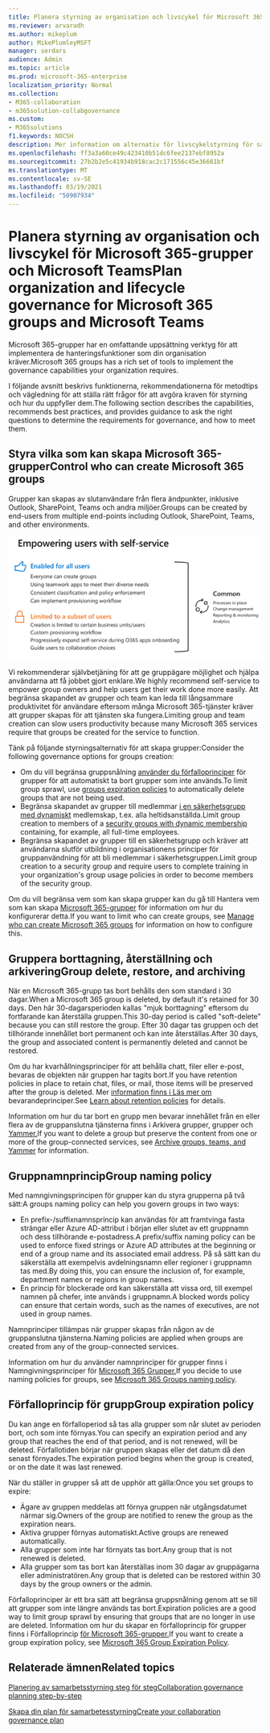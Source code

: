 ```yaml
---
title: Planera styrning av organisation och livscykel för Microsoft 365-grupper och Microsoft Teams
ms.reviewer: arvaradh
ms.author: mikeplum
author: MikePlumleyMSFT
manager: serdars
audience: Admin
ms.topic: article
ms.prod: microsoft-365-enterprise
localization_priority: Normal
ms.collection:
- M365-collaboration
- m365solution-collabgovernance
ms.custom:
- M365solutions
f1.keywords: NOCSH
description: Mer information om alternativ för livscykelstyrning för samarbetsverktyg i Microsoft 365
ms.openlocfilehash: ff3a3a60ce49c423410b51dc6fee2137ebf8952a
ms.sourcegitcommit: 27b2b2e5c41934b918cac2c171556c45e36661bf
ms.translationtype: MT
ms.contentlocale: sv-SE
ms.lasthandoff: 03/19/2021
ms.locfileid: "50907934"
---
```

# <a name="plan-organization-and-lifecycle-governance-for-microsoft-365-groups-and-microsoft-teams"></a><span data-ttu-id="e8c15-103">Planera styrning av organisation och livscykel för Microsoft 365-grupper och Microsoft Teams</span><span class="sxs-lookup"><span data-stu-id="e8c15-103">Plan organization and lifecycle governance for Microsoft 365 groups and Microsoft Teams</span></span>

<span data-ttu-id="e8c15-104">Microsoft 365-grupper har en omfattande uppsättning verktyg för att implementera de hanteringsfunktioner som din organisation kräver.</span><span class="sxs-lookup"><span data-stu-id="e8c15-104">Microsoft 365 groups has a rich set of tools to implement the governance capabilities your organization requires.</span></span> 

<span data-ttu-id="e8c15-105">I följande avsnitt beskrivs funktionerna, rekommendationerna för metodtips och vägledning för att ställa rätt frågor för att avgöra kraven för styrning och hur du uppfyller dem.</span><span class="sxs-lookup"><span data-stu-id="e8c15-105">The following section describes the capabilities, recommends best practices, and provides guidance to ask the right questions to determine the requirements for governance, and how to meet them.</span></span>

## <a name="control-who-can-create-microsoft-365-groups"></a><span data-ttu-id="e8c15-106">Styra vilka som kan skapa Microsoft 365-grupper</span><span class="sxs-lookup"><span data-stu-id="e8c15-106">Control who can create Microsoft 365 groups</span></span>

<span data-ttu-id="e8c15-107">Grupper kan skapas av slutanvändare från flera ändpunkter, inklusive Outlook, SharePoint, Teams och andra miljöer.</span><span class="sxs-lookup"><span data-stu-id="e8c15-107">Groups can be created by end-users from multiple end-points including Outlook, SharePoint, Teams, and other environments.</span></span>

![image desc](../media/04.png)

<span data-ttu-id="e8c15-109">Vi rekommenderar självbetjäning för att ge gruppägare möjlighet och hjälpa användarna att få jobbet gjort enklare.</span><span class="sxs-lookup"><span data-stu-id="e8c15-109">We highly recommend self-service to empower group owners and help users get their work done more easily.</span></span> <span data-ttu-id="e8c15-110">Att begränsa skapandet av grupper och team kan leda till långsammare produktivitet för användare eftersom många Microsoft 365-tjänster kräver att grupper skapas för att tjänsten ska fungera.</span><span class="sxs-lookup"><span data-stu-id="e8c15-110">Limiting group and team creation can slow users productivity because many Microsoft 365 services require that groups be created for the service to function.</span></span>

<span data-ttu-id="e8c15-111">Tänk på följande styrningsalternativ för att skapa grupper:</span><span class="sxs-lookup"><span data-stu-id="e8c15-111">Consider the following governance options for groups creation:</span></span>

- <span data-ttu-id="e8c15-112">Om du vill begränsa gruppsnålning [använder du förfalloprinciper](microsoft-365-groups-expiration-policy.md) för grupper för att automatiskt ta bort grupper som inte används.</span><span class="sxs-lookup"><span data-stu-id="e8c15-112">To limit group sprawl, use [groups expiration policies](microsoft-365-groups-expiration-policy.md) to automatically delete groups that are not being used.</span></span>
- <span data-ttu-id="e8c15-113">Begränsa skapandet av grupper till medlemmar [i en säkerhetsgrupp med dynamiskt](/azure/active-directory/users-groups-roles/groups-create-rule) medlemskap, t.ex. alla heltidsanställda.</span><span class="sxs-lookup"><span data-stu-id="e8c15-113">Limit group creation to members of a [security groups with dynamic membership](/azure/active-directory/users-groups-roles/groups-create-rule) containing, for example, all full-time employees.</span></span>
- <span data-ttu-id="e8c15-114">Begränsa skapandet av grupper till en säkerhetsgrupp och kräver att användarna slutför utbildning i organisationens principer för gruppanvändning för att bli medlemmar i säkerhetsgruppen.</span><span class="sxs-lookup"><span data-stu-id="e8c15-114">Limit group creation to a security group and require users to complete training in your organization's group usage policies in order to become members of the security group.</span></span>

<span data-ttu-id="e8c15-115">Om du vill begränsa vem som kan skapa grupper kan du gå till Hantera vem som kan skapa [Microsoft 365-grupper](manage-creation-of-groups.md) för information om hur du konfigurerar detta.</span><span class="sxs-lookup"><span data-stu-id="e8c15-115">If you want to limit who can create groups, see [Manage who can create Microsoft 365 groups](manage-creation-of-groups.md) for information on how to configure this.</span></span>

## <a name="group-delete-restore-and-archiving"></a><span data-ttu-id="e8c15-116">Gruppera borttagning, återställning och arkivering</span><span class="sxs-lookup"><span data-stu-id="e8c15-116">Group delete, restore, and archiving</span></span>

<span data-ttu-id="e8c15-117">När en Microsoft 365-grupp tas bort behålls den som standard i 30 dagar.</span><span class="sxs-lookup"><span data-stu-id="e8c15-117">When a Microsoft 365 group is deleted, by default it's retained for 30 days.</span></span> <span data-ttu-id="e8c15-118">Den här 30-dagarsperioden kallas "mjuk borttagning" eftersom du fortfarande kan återställa gruppen.</span><span class="sxs-lookup"><span data-stu-id="e8c15-118">This 30-day period is called "soft-delete" because you can still restore the group.</span></span> <span data-ttu-id="e8c15-119">Efter 30 dagar tas gruppen och det tillhörande innehållet bort permanent och kan inte återställas.</span><span class="sxs-lookup"><span data-stu-id="e8c15-119">After 30 days, the group and associated content is permanently deleted and cannot be restored.</span></span>

<span data-ttu-id="e8c15-120">Om du har kvarhållningsprinciper för att behålla chatt, filer eller e-post, bevaras de objekten när gruppen har tagits bort.</span><span class="sxs-lookup"><span data-stu-id="e8c15-120">If you have retention policies in place to retain chat, files, or mail, those items will be preserved after the group is deleted.</span></span> <span data-ttu-id="e8c15-121">Mer [information finns i Läs mer om](../compliance/retention.md) bevarandeprinciper.</span><span class="sxs-lookup"><span data-stu-id="e8c15-121">See [Learn about retention policies](../compliance/retention.md) for details.</span></span>

<span data-ttu-id="e8c15-122">Information om hur du tar bort en grupp men bevarar innehållet från en eller flera av de gruppanslutna tjänsterna finns i Arkivera grupper, grupper och [Yammer.](end-life-cycle-groups-teams-sites-yammer.md)</span><span class="sxs-lookup"><span data-stu-id="e8c15-122">If you want to delete a group but preserve the content from one or more of the group-connected services, see [Archive groups, teams, and Yammer](end-life-cycle-groups-teams-sites-yammer.md) for information.</span></span>

## <a name="group-naming-policy"></a><span data-ttu-id="e8c15-123">Gruppnamnprincip</span><span class="sxs-lookup"><span data-stu-id="e8c15-123">Group naming policy</span></span>

<span data-ttu-id="e8c15-124">Med namngivningsprincipen för grupper kan du styra grupperna på två sätt:</span><span class="sxs-lookup"><span data-stu-id="e8c15-124">A groups naming policy can help you govern groups in two ways:</span></span>

- <span data-ttu-id="e8c15-125">En prefix-/suffixnamnsprincip kan användas för att framtvinga fasta strängar eller Azure AD-attribut i början eller slutet av ett gruppnamn och dess tillhörande e-postadress.</span><span class="sxs-lookup"><span data-stu-id="e8c15-125">A prefix/suffix naming policy can be used to enforce fixed strings or Azure AD attributes at the beginning or end of a group name and its associated email address.</span></span> <span data-ttu-id="e8c15-126">På så sätt kan du säkerställa att exempelvis avdelningsnamn eller regioner i gruppnamn tas med.</span><span class="sxs-lookup"><span data-stu-id="e8c15-126">By doing this, you can ensure the inclusion of, for example, department names or regions in group names.</span></span>
- <span data-ttu-id="e8c15-127">En princip för blockerade ord kan säkerställa att vissa ord, till exempel namnen på chefer, inte används i gruppnamn.</span><span class="sxs-lookup"><span data-stu-id="e8c15-127">A blocked words policy can ensure that certain words, such as the names of executives, are not used in group names.</span></span>

<span data-ttu-id="e8c15-128">Namnprinciper tillämpas när grupper skapas från någon av de gruppanslutna tjänsterna.</span><span class="sxs-lookup"><span data-stu-id="e8c15-128">Naming policies are applied when groups are created from any of the group-connected services.</span></span>

<span data-ttu-id="e8c15-129">Information om hur du använder namnprinciper för grupper finns i Namngivningsprinciper för [Microsoft 365 Grupper.](groups-naming-policy.md)</span><span class="sxs-lookup"><span data-stu-id="e8c15-129">If you decide to use naming policies for groups, see [Microsoft 365 Groups naming policy](groups-naming-policy.md).</span></span>

## <a name="group-expiration-policy"></a><span data-ttu-id="e8c15-130">Förfalloprincip för grupp</span><span class="sxs-lookup"><span data-stu-id="e8c15-130">Group expiration policy</span></span>

<span data-ttu-id="e8c15-131">Du kan ange en förfalloperiod så tas alla grupper som når slutet av perioden bort, och som inte förnyas.</span><span class="sxs-lookup"><span data-stu-id="e8c15-131">You can specify an expiration period and any group that reaches the end of that period, and is not renewed, will be deleted.</span></span> <span data-ttu-id="e8c15-132">Förfallotiden börjar när gruppen skapas eller det datum då den senast förnyades.</span><span class="sxs-lookup"><span data-stu-id="e8c15-132">The expiration period begins when the group is created, or on the date it was last renewed.</span></span>

<span data-ttu-id="e8c15-133">När du ställer in grupper så att de upphör att gälla:</span><span class="sxs-lookup"><span data-stu-id="e8c15-133">Once you set groups to expire:</span></span>
- <span data-ttu-id="e8c15-134">Ägare av gruppen meddelas att förnya gruppen när utgångsdatumet närmar sig.</span><span class="sxs-lookup"><span data-stu-id="e8c15-134">Owners of the group are notified to renew the group as the expiration nears.</span></span>
- <span data-ttu-id="e8c15-135">Aktiva grupper förnyas automatiskt.</span><span class="sxs-lookup"><span data-stu-id="e8c15-135">Active groups are renewed automatically.</span></span>
- <span data-ttu-id="e8c15-136">Alla grupper som inte har förnyats tas bort.</span><span class="sxs-lookup"><span data-stu-id="e8c15-136">Any group that is not renewed is deleted.</span></span>
- <span data-ttu-id="e8c15-137">Alla grupper som tas bort kan återställas inom 30 dagar av gruppägarna eller administratören.</span><span class="sxs-lookup"><span data-stu-id="e8c15-137">Any group that is deleted can be restored within 30 days by the group owners or the admin.</span></span>

<span data-ttu-id="e8c15-138">Förfalloprinciper är ett bra sätt att begränsa gruppsnålning genom att se till att grupper som inte längre används tas bort.</span><span class="sxs-lookup"><span data-stu-id="e8c15-138">Expiration policies are a good way to limit group sprawl by ensuring that groups that are no longer in use are deleted.</span></span> <span data-ttu-id="e8c15-139">Information om hur du skapar en förfalloprincip för grupper finns i Förfalloprincip [för Microsoft 365-grupper.](microsoft-365-groups-expiration-policy.md)</span><span class="sxs-lookup"><span data-stu-id="e8c15-139">If you want to create a group expiration policy, see [Microsoft 365 Group Expiration Policy](microsoft-365-groups-expiration-policy.md).</span></span>

## <a name="related-topics"></a><span data-ttu-id="e8c15-140">Relaterade ämnen</span><span class="sxs-lookup"><span data-stu-id="e8c15-140">Related topics</span></span>

[<span data-ttu-id="e8c15-141">Planering av samarbetsstyrning steg för steg</span><span class="sxs-lookup"><span data-stu-id="e8c15-141">Collaboration governance planning step-by-step</span></span>](collaboration-governance-overview.md#collaboration-governance-planning-step-by-step)

[<span data-ttu-id="e8c15-142">Skapa din plan för samarbetesstyrning</span><span class="sxs-lookup"><span data-stu-id="e8c15-142">Create your collaboration governance plan</span></span>](collaboration-governance-first.md)